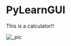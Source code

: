 # PyLearnGUI

This is a calculator!!

![_pic](https://user-images.githubusercontent.com/43343453/215557820-98c105cc-2442-4d3e-a75b-fd69bb1de98c.png)
